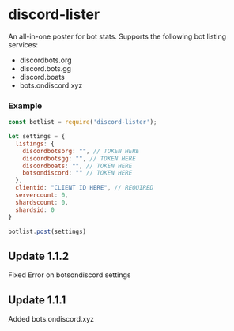 # discord-lister
An all-in-one poster for bot stats. Supports the following bot listing services:
- discordbots.org
- discord.bots.gg
- discord.boats
- bots.ondiscord.xyz

### Example
``` js
const botlist = require('discord-lister');

let settings = {
  listings: {
    discordbotsorg: "", // TOKEN HERE
    discordbotsgg: "", // TOKEN HERE
    discordboats: "", // TOKEN HERE
    botsondiscord: "" // TOKEN HERE
  },
  clientid: "CLIENT ID HERE", // REQUIRED
  servercount: 0,
  shardscount: 0,
  shardsid: 0
}

botlist.post(settings)
```

## Update 1.1.2
Fixed Error on botsondiscord settings

## Update 1.1.1
Added bots.ondiscord.xyz
